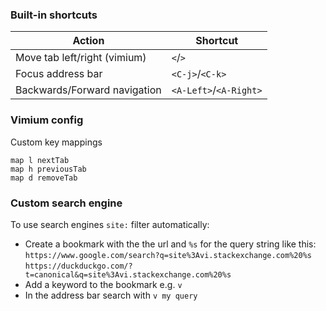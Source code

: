 [tags]: # '["firefox"]'
[title]: # 'Firefox shortcuts'

### Built-in shortcuts

| Action                       | Shortcut               |
| ---------------------------- | ---------------------- |
| Move tab left/right (vimium) | `<`/`>`                |
| Focus address bar            | `<C-j>`/`<C-k>`        |
| Backwards/Forward navigation | `<A-Left>`/`<A-Right>` |

### Vimium config

Custom key mappings

```plaintext
map l nextTab
map h previousTab
map d removeTab
```

### Custom search engine

To use search engines `site:` filter automatically:

-   Create a bookmark with the the url and `%s` for the query string like this:
    `https://www.google.com/search?q=site%3Avi.stackexchange.com%20%s`
    `https://duckduckgo.com/?t=canonical&q=site%3Avi.stackexchange.com%20%s`
-   Add a keyword to the bookmark e.g. `v`
-   In the address bar search with `v my query`
